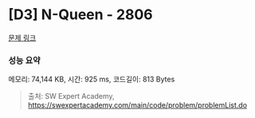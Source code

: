 # [D3] N-Queen - 2806 

[문제 링크](https://swexpertacademy.com/main/code/problem/problemDetail.do?contestProbId=AV7GKs06AU0DFAXB) 

### 성능 요약

메모리: 74,144 KB, 시간: 925 ms, 코드길이: 813 Bytes



> 출처: SW Expert Academy, https://swexpertacademy.com/main/code/problem/problemList.do